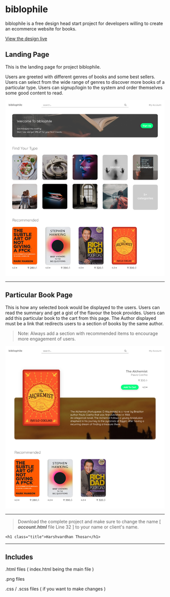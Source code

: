 # biblophile

biblophile is a free design head start project for developers willing to create an ecommerce website for books.

[View the design live](https://harshvardhanthosar.github.io/biblophile/)

## Landing Page

This is the landing page for project biblophile.

Users are greeted with different genres of books and some best sellers.
Users can select from the wide range of genres to discover more books of a particular type.
Users can signup/login to the system and order themselves some good content to read.

<img src="./Designs/Landing Page.png">

---

## Particular Book Page

This is how any selected book would be displayed to the users.
Users can read the summary and get a gist of the flavour the book provides.
Users can add this particular book to the cart from this page.
The Author displayed must be a link that redirects users to a section of books by the same author.

> Note: Always add a section with recommended items to encourage more engagement of users.

<img src="./Designs/Particular Book Page.png">

---

> Download the complete project and make sure to change the name [ ***account.html*** file Line 32 ] to your name or client's name.

```
<h1 class="title">Harshvardhan Thosar</h1>
```

---

## Includes

.html files ( index.html being the main file )

.png files

.css / .scss files ( if you want to make changes )
#
